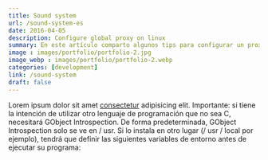```yaml
---
title: Sound system
url: /sound-system-es
date: 2016-04-05
description: Configure global proxy on linux
summary: En este artículo comparto algunos tips para configurar un proxy global en sistemas operativos GNU/Linux
image : images/portfolio/portfolio-2.jpg
image_webp : images/portfolio/portfolio-2.webp
categories: [development]
link: /sound-system
draft: false
---
```


Lorem ipsum dolor sit amet [consectetur](https://yacosta738.github.cu) adipisicing elit. Importante: si tiene la intención de utilizar otro lenguaje de programación que no sea C, necesitará GObject Introspection. De forma predeterminada, GObject Introspection solo se ve en / usr. Si lo instala en otro lugar (/ usr / local por ejemplo), tendrá que definir las siguientes variables de entorno antes de ejecutar su programa:
